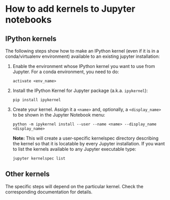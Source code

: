 # How to add kernels to Jupyter notebooks
## IPython kernels
The following steps show how to make an IPython kernel (even if it is in a conda/virtualenv environment) available to an existing jupyter installation:

1. Enable the environment whose IPython kernel you want to use from Jupyter. For a conda environment, you need to do:

   ```
   activate <env_name>
   ```
  
2. Install the IPython Kernel for Jupyter package (a.k.a. `ipykernel`):

   ```
   pip install ipykernel
   ```
   
3. Create your kernel. Assign it a `<name>` and, optionally, a `<display_name>` to be shown in the Jupyter Notebook menu:

   ```
   python -m ipykernel install --user --name <name> --display_name <display_name>
   ```
   
   **Note:** This will create a user-specific kernelspec directory describing the kernel so that it is locatable by every Jupyter installation.
   If you want to list the kernels available to any Jupyter executable type:
   
   ```
   jupyter kernelspec list
   ```

## Other kernels
The specific steps will depend on the particular kernel. Check the corresponding documentation for details.
